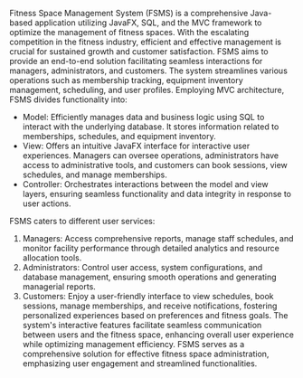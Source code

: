 Fitness Space Management System (FSMS) is a comprehensive Java-based application utilizing JavaFX, SQL, and the MVC framework to optimize the management of fitness spaces. With the escalating competition in the fitness industry, efficient and effective management is crucial for sustained growth and customer satisfaction. FSMS aims to provide an end-to-end solution facilitating seamless interactions for managers, administrators, and customers.
The system streamlines various operations such as membership tracking, equipment inventory management, scheduling, and user profiles. Employing MVC architecture, FSMS divides functionality into:
- Model: Efficiently manages data and business logic using SQL to interact with the underlying database. It stores information related to memberships, schedules, and equipment inventory.
- View: Offers an intuitive JavaFX interface for interactive user experiences. Managers can oversee operations, administrators have access to administrative tools, and customers can book sessions, view schedules, and manage memberships.
- Controller: Orchestrates interactions between the model and view layers, ensuring seamless functionality and data integrity in response to user actions.


FSMS caters to different user services:
1. Managers: Access comprehensive reports, manage staff schedules, and monitor facility performance through detailed analytics and resource allocation tools.
2. Administrators: Control user access, system configurations, and database management, ensuring smooth operations and generating managerial reports.
3. Customers: Enjoy a user-friendly interface to view schedules, book sessions, manage memberships, and receive notifications, fostering personalized experiences based on preferences and fitness goals.
The system's interactive features facilitate seamless communication between users and the fitness space, enhancing overall user experience while optimizing management efficiency. FSMS serves as a comprehensive solution for effective fitness space administration, emphasizing user engagement and streamlined functionalities.
